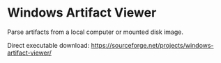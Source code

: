 # Windows Artifact Viewer

Parse artifacts from a local computer or mounted disk image.

Direct executable download: https://sourceforge.net/projects/windows-artifact-viewer/
